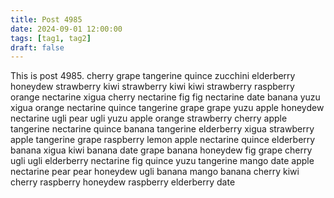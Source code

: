 ```yaml
---
title: Post 4985
date: 2024-09-01 12:00:00
tags: [tag1, tag2]
draft: false
---
```

This is post 4985.
cherry
grape
tangerine
quince
zucchini
elderberry
honeydew
strawberry
kiwi
strawberry
kiwi
kiwi
strawberry
raspberry
orange
nectarine
xigua
cherry
nectarine
fig
fig
nectarine
date
banana
yuzu
xigua
orange
nectarine
quince
tangerine
grape
grape
yuzu
apple
honeydew
nectarine
ugli
pear
ugli
yuzu
apple
orange
strawberry
cherry
apple
tangerine
nectarine
quince
banana
tangerine
elderberry
xigua
strawberry
apple
tangerine
grape
raspberry
lemon
apple
nectarine
quince
elderberry
banana
xigua
kiwi
banana
date
grape
banana
honeydew
fig
grape
cherry
ugli
ugli
elderberry
nectarine
fig
quince
yuzu
tangerine
mango
date
apple
nectarine
pear
pear
honeydew
ugli
banana
mango
banana
cherry
kiwi
cherry
raspberry
honeydew
raspberry
elderberry
date

